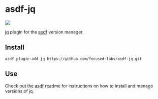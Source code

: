 # asdf-jq

![](https://github.com/AZMCode/asdf-jq/workflows/ci/badge.svg)

[jq](https://stedolan.github.io/jq/) plugin for the [asdf](https://github.com/asdf-vm/asdf) version manager.

## Install

```
asdf plugin-add jq https://github.com/focused-labs/asdf-jq.git
```

## Use

Check out the [asdf](https://github.com/asdf-vm/asdf) readme for instructions on how to install and manage versions of jq.
